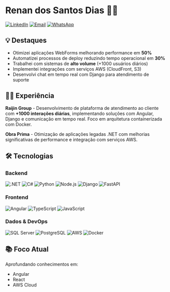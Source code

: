 # Renan dos Santos Dias 👨‍💻

[![LinkedIn](https://img.shields.io/badge/LinkedIn-0077B5?style=for-the-badge&logo=linkedin&logoColor=white)](https://www.linkedin.com/in/renandias26/)
[![Email](https://img.shields.io/badge/Email-D14836?style=for-the-badge&logo=gmail&logoColor=white)](mailto:renanrsd26.rd@gmail.com)
[![WhatsApp](https://img.shields.io/badge/WhatsApp-25D366?style=for-the-badge&logo=whatsapp&logoColor=white)](https://wa.me/5544997732694)

## 💡 Destaques

- Otimizei aplicações WebForms melhorando performance em **50%**
- Automatizei processos de deploy reduzindo tempo operacional em **30%**
- Trabalhei com sistemas de **alto volume** (+1000 usuários diários)
- Implementei integrações com serviços AWS (CloudFront, S3)
- Desenvolvi chat em tempo real com Django para atendimento de suporte

## 👨‍💻 Experiência

**Raijin Group** - Desenvolvimento de plataforma de atendimento ao cliente com **+1000 interações diárias**, implementando soluções com Angular, Django e comunicação em tempo real. Foco em arquitetura containerizada com Docker.

**Obra Prima** - Otimização de aplicações legadas .NET com melhorias significativas de performance e integração com serviços AWS.

## 🛠️ Tecnologias

### Backend
![.NET](https://img.shields.io/badge/.NET-512BD4?style=flat-square&logo=.net&logoColor=white)
![C#](https://img.shields.io/badge/C%23-239120?style=flat-square&logo=c-sharp&logoColor=white)
![Python](https://img.shields.io/badge/Python-3776AB?style=flat-square&logo=python&logoColor=white)
![Node.js](https://img.shields.io/badge/Node.js-339933?style=flat-square&logo=node.js&logoColor=white)
![Django](https://img.shields.io/badge/Django-092E20?style=flat-square&logo=django&logoColor=white)
![FastAPI](https://img.shields.io/badge/FastAPI-009688?style=flat-square&logo=fastapi&logoColor=white)

### Frontend
![Angular](https://img.shields.io/badge/Angular-DD0031?style=flat-square&logo=angular&logoColor=white)
![TypeScript](https://img.shields.io/badge/TypeScript-007ACC?style=flat-square&logo=typescript&logoColor=white)
![JavaScript](https://img.shields.io/badge/JavaScript-F7DF1E?style=flat-square&logo=javascript&logoColor=black)

### Dados & DevOps
![SQL Server](https://img.shields.io/badge/SQL_Server-CC2927?style=flat-square&logo=microsoft-sql-server&logoColor=white)
![PostgreSQL](https://img.shields.io/badge/PostgreSQL-316192?style=flat-square&logo=postgresql&logoColor=white)
![AWS](https://img.shields.io/badge/AWS-232F3E?style=flat-square&logo=amazon-aws&logoColor=white)
![Docker](https://img.shields.io/badge/Docker-2496ED?style=flat-square&logo=docker&logoColor=white)

## 📚 Foco Atual
Aprofundando conhecimentos em:
- Angular
- React
- AWS Cloud
